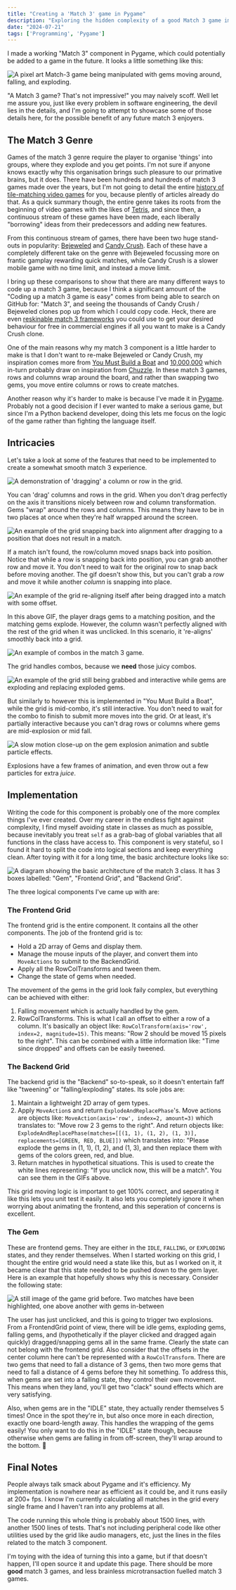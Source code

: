 ```yaml
---
title: "Creating a 'Match 3' game in Pygame"
description: "Exploring the hidden complexity of a good Match 3 game implementation."
date: "2024-07-21"
tags: ['Programming', 'Pygame']
---
```


I made a working "Match 3" component in Pygame, which could potentially be added to a game in the future. It looks a little something like this:

![A pixel art Match-3 game being manipulated with gems moving around, falling, and exploding.](/images/blog/pygame-match-3/example_1.gif)

"A Match 3 game? That's not impressive!" you may naively scoff. Well let me assure you, just like every problem in software engineering, the devil lies in the details, and I'm going to attempt to showcase some of those details here, for the possible benefit of any future match 3 enjoyers.

## The Match 3 Genre

Games of the match 3 genre require the player to organise 'things' into groups, where they explode and you get points. I'm not sure if anyone knows exactly why this organisation brings such pleasure to our primative brains, but it does. There have been hundreds and hundreds of match 3 games made over the years, but I'm not going to detail the entire [history of tile-matching video games](https://en.wikipedia.org/wiki/Tile-matching_video_game) for you, because plently of articles already do that. As a quick summary though, the entire genre takes its roots from the beginning of video games with the likes of [Tetris](https://en.wikipedia.org/wiki/Tetris), and since then, a continuous stream of these games have been made, each liberally "borrowing" ideas from their predecessors and adding new features.

From this continuous stream of games, there have been two huge stand-outs in popularity: [Bejeweled](<https://en.wikipedia.org/wiki/Bejeweled_(video_game)>) and [Candy Crush](https://en.wikipedia.org/wiki/Candy_Crush_Saga). Each of these have a completely different take on the genre with Bejeweled focussing more on frantic gamplay rewarding quick matches, while Candy Crush is a slower mobile game with no time limit, and instead a move limit.

I bring up these comparisons to show that there are many different ways to code up a match 3 game, because I think a significant amount of the "Coding up a match 3 game is easy" comes from being able to search on GitHub for: "Match 3", and seeing the thousands of Candy Crush / Bejeweled clones pop up from which I could copy code. Heck, there are even [reskinable match 3 frameworks](https://github.com/LibraStack/Match3-SDK) you could use to get your desired behaviour for free in commercial engines if all you want to make is a Candy Crush clone.

One of the main reasons why my match 3 component is a little harder to make is that I don't want to re-make Bejeweled or Candy Crush, my inspiration comes more from [You Must Build a Boat](https://en.wikipedia.org/wiki/You_Must_Build_a_Boat) and [10,000,000](<https://en.wikipedia.org/wiki/10000000_(video_game)>) which in-turn probably draw on inspiration from [Chuzzle](https://en.wikipedia.org/wiki/Chuzzle). In these match 3 games, rows and columns wrap around the board, and rather than swapping two gems, you move entire columns or rows to create matches.

Another reason why it's harder to make is because I've made it in [Pygame](https://pyga.me/). Probably not a good decision if I ever wanted to make a serious game, but since I'm a Python backend developer, doing this lets me focus on the logic of the game rather than fighting the language itself.

## Intricacies

Let's take a look at some of the features that need to be implemented to create a somewhat smooth match 3 experience.

![A demonstration of 'dragging' a column or row in the grid.](/images/blog/pygame-match-3/dragging.gif)

You can 'drag' columns and rows in the grid. When you don't drag perfectly on the axis it transitions nicely between row and column transformation. Gems "wrap" around the rows and columns. This means they have to be in two places at once when they're half wrapped around the screen.

![An example of the grid snapping back into alignment after dragging to a position that does not result in a match.](/images/blog/pygame-match-3/snapping.gif)

If a match isn't found, the row/column moved snaps back into position. Notice that while a row is snapping back into position, you can grab another row and move it. You don't need to wait for the original row to snap back before moving another. The gif doesn't show this, but you can't grab a _row_ and move it while another _column_ is snapping into place.

![An example of the grid re-aligning itself after being dragged into a match with some offset.](/images/blog/pygame-match-3/realigning.gif)

In this above GIF, the player drags gems to a matching position, and the matching gems explode. However, the column wasn't perfectly aligned with the rest of the grid when it was unclicked. In this scenario, it 're-aligns' smoothly back into a grid.

![An example of combos in the match 3 game.](/images/blog/pygame-match-3/combos.gif)

The grid handles combos, because we **need** those juicy combos.

![An example of the grid still being grabbed and interactive while gems are exploding and replacing exploded gems.](/images/blog/pygame-match-3/moving_while_comboing.gif)

But similarly to however this is implemented in "You Must Build a Boat", while the grid is mid-combo, it's still interactive. You don't need to wait for the combo to finish to submit more moves into the grid. Or at least, it's partially interactive because you can't drag rows or columns where gems are mid-explosion or mid fall.

![A slow motion close-up on the gem explosion animation and subtle particle effects.](/images/blog/pygame-match-3/animation_and_particle_effects.gif)

Explosions have a few frames of animation, and even throw out a few particles for extra _juice_.

## Implementation

Writing the code for this component is probably one of the more complex things I've ever created. Over my career in the endless fight against complexity, I find myself avoiding state in classes as much as possible, because inevitably you treat `self` as a grab-bag of global variables that all functions in the class have access to. This component is very stateful, so I found it hard to split the code into logical sections and keep everything clean. After toying with it for a long time, the basic architecture looks like so:

![A diagram showing the basic architecture of the match 3 class. It has 3 boxes labelled: "Gem", "Frontend Grid", and "Backend Grid".](/images/blog/pygame-match-3/architecture.png)

The three logical components I've came up with are:

### The Frontend Grid

The frontend grid is the entire component. It contains all the other components. The job of the frontend grid is to:

- Hold a 2D array of Gems and display them.
- Manage the mouse inputs of the player, and convert them into `MoveActions` to submit to the BackendGrid.
- Apply all the RowColTransforms and tween them.
- Change the state of gems when needed.

The movement of the gems in the grid look faily complex, but everything can be achieved with either:

1. Falling movement which is actually handled by the gem.
2. RowColTransforms. This is what I call an offset to either a row of a column. It's basically an object like: `RowColTransform(axis='row', index=2, magnitude=15)`. This means: "Row 2 should be moved 15 pixels to the right". This can be combined with a little information like: "Time since dropped" and offsets can be easily tweened.

### The Backend Grid

The backend grid is the "Backend" so-to-speak, so it doesn't entertain faff like "tweening" or "falling/exploding" states. Its sole jobs are:

1. Maintain a lightweight 2D array of gem types.
2. Apply `MoveAction`s and return `ExplodeAndReplacePhase`'s. Move actions are objects like: `MoveAction(axis='row', index=2, amount=3)` which translates to: "Move row 2 3 gems to the right". And return objects like: `ExplodeAndReplacePhase(matches=[[(1, 1), (1, 2), (1, 3)], replacements=[GREEN, RED, BLUE]])` which translates into: "Please explode the gems in (1, 1), (1, 2), and (1, 3), and then replace them with gems of the colors green, red, and blue.
3. Return matches in hypothetical situations. This is used to create the white lines representing: "If you unclick now, this will be a match". You can see them in the GIFs above.

This grid moving logic is important to get 100% correct, and seperating it like this lets you unit test it easily. It also lets you completely ignore it when worrying about animating the frontend, and this seperation of concerns is excellent.

### The Gem

These are frontend gems. They are either in the `IDLE`, `FALLING`, or `EXPLODING` states, and they render themselves. When I started working on this grid, I thought the entire grid would need a state like this, but as I worked on it, it became clear that this state needed to be pushed down to the gem layer. Here is an example that hopefully shows why this is necessary. Consider the following state:

![A still image of the game grid before. Two matches have been highlighted, one above another with gems in-between](/images/blog/pygame-match-3/falling_example.png)

The user has just unclicked, and this is going to trigger two explosions. From a FrontendGrid point of view, there will be idle gems, exploding gems, falling gems, and (hypothetically if the player clicked and dragged again quickly) dragged/snapping gems all in the same frame. Clearly the state can not belong with the frontend grid. Also consider that the offsets in the center column here can't be represented with a `RowColTransform`. There are two gems that need to fall a distance of 3 gems, then two more gems that need to fall a distance of 4 gems before they hit something. To address this, when gems are set into a falling state, they control their own movement. This means when they land, you'll get two "clack" sound effects which are very satisfying.

Also, when gems are in the "IDLE" state, they actually render themselves 5 times! Once in the spot they're in, but also once more in each direction, exactly one board-length away. This handles the wrapping of the gems easily! You only want to do this in the "IDLE" state though, because otherwise when gems are falling in from off-screen, they'll wrap around to the bottom. 😬

## Final Notes

People always talk smack about Pygame and it's efficiency. My implementation is nowhere near as efficient as it could be, and it runs easily at 200+ fps. I know I'm currently calculating all matches in the grid every single frame and I haven't ran into any problems at all.

The code running this whole thing is probably about 1500 lines, with another 1500 lines of tests. That's not including peripheral code like other utilities used by the grid like audio managers, etc, just the lines in the files related to the match 3 component.

I'm toying with the idea of turning this into a game, but if that doesn't happen, I'll open source it and update this page. There should be more **good** match 3 games, and less brainless microtransaction fuelled match 3 games.
